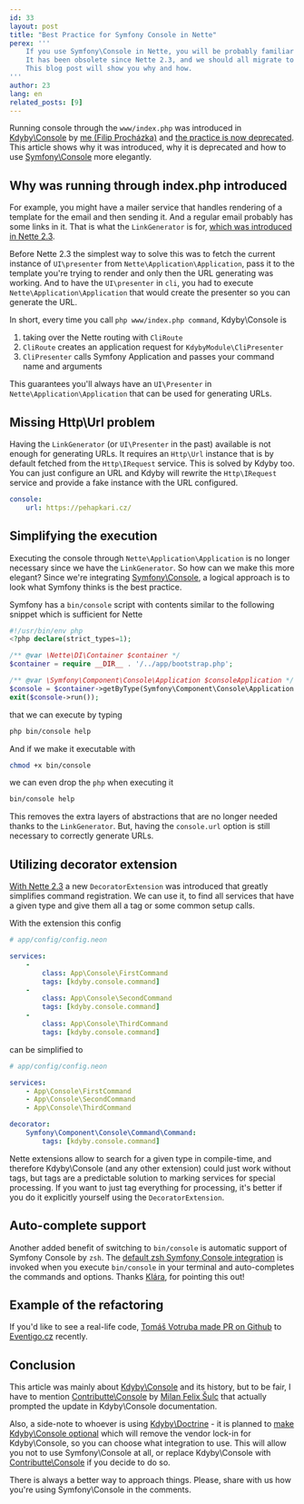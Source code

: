 ```yaml
---
id: 33
layout: post
title: "Best Practice for Symfony Console in Nette"
perex: '''
    If you use Symfony\Console in Nette, you will be probably familiar with `php index.php command` approach.
    It has been obsolete since Nette 2.3, and we should all migrate to its successor.
    This blog post will show you why and how.
'''
author: 23
lang: en
related_posts: [9]
---
```



Running console through the `www/index.php` was introduced in [Kdyby\Console](https://github.com/Kdyby/Console/) by [me (Filip Procházka)](https://filip-prochazka.com/) and [the practice is now deprecated](https://github.com/Kdyby/Console/commit/db9c3304f0998bc82724665d3b43d3b6e3eb40ce). This article shows why it was introduced, why it is deprecated and how to use [Symfony\Console](https://github.com/symfony/console) more elegantly.

## Why was running through index.php introduced

For example, you might have a mailer service that handles rendering of a template for the email and then sending it. And a regular email probably has some links in it. That is what the `LinkGenerator` is for, [which was introduced in Nette 2.3](https://github.com/nette/application/commit/e0305285cebc65426073061b261e084daef4933e).

Before Nette 2.3 the simplest way to solve this was to fetch the current instance of `UI\presenter` from `Nette\Application\Application`, pass it to the template you're trying to render and only then the URL generating was working. And to have the `UI\presenter` in `cli`, you had to execute `Nette\Application\Application` that would create the presenter so you can generate the URL.

In short, every time you call `php www/index.php command`, Kdyby\Console is

1. taking over the Nette routing with `CliRoute`
2. `CliRoute` creates an application request for `KdybyModule\CliPresenter`
3. `CliPresenter` calls Symfony Application and passes your command name and arguments

This guarantees you'll always have an `UI\Presenter` in `Nette\Application\Application` that can be used for generating URLs.

## Missing Http\Url problem

Having the `LinkGenerator` (or `UI\Presenter` in the past) available is not enough for generating URLs. It requires an `Http\Url` instance that is by default fetched from the `Http\IRequest` service. This is solved by Kdyby too. You can just configure an URL and Kdyby will rewrite the `Http\IRequest` service and provide a fake instance with the URL configured.

```yaml
console:
    url: https://pehapkari.cz/
```

## Simplifying the execution

Executing the console through `Nette\Application\Application` is no longer necessary since we have the `LinkGenerator`. So how can we make this more elegant? Since we're integrating [Symfony\Console](https://github.com/symfony/console), a logical approach is to look what Symfony thinks is the best practice.

Symfony has a `bin/console` script with contents similar to the following snippet which is sufficient for Nette

```php
#!/usr/bin/env php
<?php declare(strict_types=1);

/** @var \Nette\DI\Container $container */
$container = require __DIR__ . '/../app/bootstrap.php';

/** @var \Symfony\Component\Console\Application $consoleApplication */
$console = $container->getByType(Symfony\Component\Console\Application::class);
exit($console->run());
```

that we can execute by typing


```bash
php bin/console help
```

And if we make it executable with

```bash
chmod +x bin/console
```

we can even drop the `php` when executing it

```bash
bin/console help
```

This removes the extra layers of abstractions that are no longer needed thanks to the `LinkGenerator`. But, having the `console.url` option is still necessary to correctly generate URLs.

## Utilizing decorator extension

[With Nette 2.3](https://github.com/nette/di/commit/28fdac304b967ae43a90936069d94316ee2daca4) a new `DecoratorExtension` was introduced that greatly simplifies command registration. We can use it, to find all services that have a given type and give them all a tag or some common setup calls.

With the extension this config

```yaml
# app/config/config.neon

services:
    -
        class: App\Console\FirstCommand
        tags: [kdyby.console.command]
    -
        class: App\Console\SecondCommand
        tags: [kdyby.console.command]
    -
        class: App\Console\ThirdCommand
        tags: [kdyby.console.command]
```

can be simplified to

```yaml
# app/config/config.neon

services:
    - App\Console\FirstCommand
    - App\Console\SecondCommand
    - App\Console\ThirdCommand

decorator:
    Symfony\Component\Console\Command\Command:
        tags: [kdyby.console.command]
```

Nette extensions allow to search for a given type in compile-time, and therefore Kdyby\Console (and any other extension) could just work without tags, but tags are a predictable solution to marking services for special processing. If you want to just tag everything for processing, it's better if you do it explicitly yourself using the `DecoratorExtension`.

## Auto-complete support

Another added benefit of switching to `bin/console` is automatic support of Symfony Console by `zsh`. The [default zsh Symfony Console integration](https://github.com/robbyrussell/oh-my-zsh/blob/291e96dcd034750fbe7473482508c08833b168e3/plugins/symfony2/symfony2.plugin.zsh) is invoked when you execute `bin/console` in your terminal and auto-completes the commands and options. Thanks [Klára](https://twitter.com/kerlebac), for pointing this out!

## Example of the refactoring

If you'd like to see a real-life code, [Tomáš Votruba made PR on Github](https://github.com/eventigo/eventigo-web/pull/19/files) to [Eventigo.cz](https://eventigo.cz/) recently.

## Conclusion

This article was mainly about [Kdyby\Console](https://github.com/Kdyby/Console/) and its history, but to be fair, I have to mention [Contributte\Console](https://github.com/contributte/console) by [Milan Felix Šulc](https://f3l1x.io) that actually prompted the update in Kdyby\Console documentation.

Also, a side-note to whoever is using [Kdyby\Doctrine](https://github.com/Kdyby/Doctrine) - it is planned to [make Kdyby\Console optional](https://github.com/Kdyby/Doctrine/issues/190) which will remove the vendor lock-in for Kdyby\Console, so you can choose what integration to use. This will allow you not to use Symfony\Console at all, or replace Kdyby\Console with [Contributte\Console](https://github.com/contributte/console) if you decide to do so.

There is always a better way to approach things. Please, share with us how you're using Symfony\Console in the comments.
